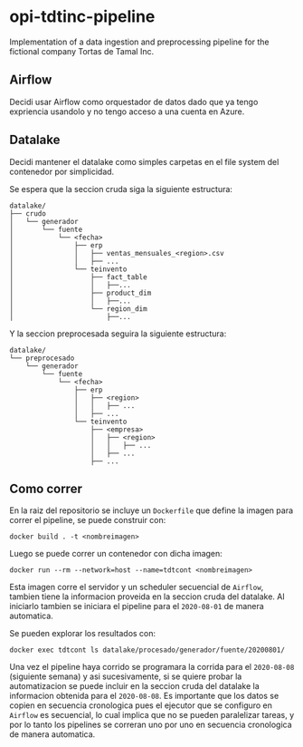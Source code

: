 # opi-tdtinc-pipeline

Implementation of a data ingestion and preprocessing pipeline for the fictional
company Tortas de Tamal Inc.


## Airflow

Decidi usar Airflow como orquestador de datos dado que ya tengo expriencia
usandolo y no tengo acceso a una cuenta en Azure.


## Datalake

Decidi mantener el datalake como simples carpetas en el file system del
contenedor por simplicidad.

Se espera que la seccion cruda siga la siguiente estructura:

    datalake/
    ├── crudo
    │   └── generador
    │       └── fuente
    │           └── <fecha>
    │               ├── erp
    │               │   ├── ventas_mensuales_<region>.csv
    │               │   ├── ...
    │               └── teinvento
    │                   ├── fact_table
    │                   │   ├──...
    │                   ├── product_dim
    │                   │   ├──...
    │                   └── region_dim
    │                       ├──...

Y la seccion preprocesada seguira la siguiente estructura:

    datalake/
    └── preprocesado
        └── generador
            └── fuente
                └── <fecha>
                    ├── erp
                    │   ├── <region>
                    │   │   ├── ...
                    │   ├── ...
                    └── teinvento
                        ├── <empresa>
                        │   ├── <region>
                        │   │   ├── ...
                        │   ├── ...
                        ├── ...


## Como correr

En la raiz del repositorio se incluye un `Dockerfile` que define la imagen
para correr el pipeline, se puede construir con:

    docker build . -t <nombreimagen>

Luego se puede correr un contenedor con dicha imagen:

    docker run --rm --network=host --name=tdtcont <nombreimagen>

Esta imagen corre el servidor y un scheduler secuencial de `Airflow`, tambien
tiene la informacion proveida en la seccion cruda del datalake. Al iniciarlo
tambien se iniciara el pipeline para el `2020-08-01` de manera automatica.

Se pueden explorar los resultados con:

    docker exec tdtcont ls datalake/procesado/generador/fuente/20200801/

Una vez el pipeline haya corrido se programara la corrida para el `2020-08-08`
(siguiente semana) y asi sucesivamente, si se quiere probar la automatizacion
se puede incluir en la seccion cruda del datalake la informacion obtenida
para el `2020-08-08`. Es importante que los datos se copien en secuencia
cronologica pues el ejecutor que se configuro en `Airflow` es secuencial,
lo cual implica que no se pueden paralelizar tareas, y por lo tanto los
pipelines se correran uno por uno en secuencia cronologica de manera
automatica.
